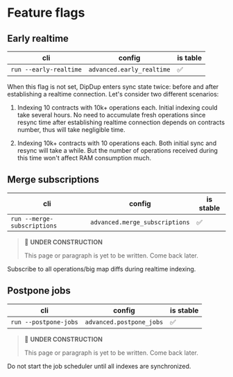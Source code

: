 # Feature flags

## Early realtime

|cli|config|is table|
|-|-|-|
|`run --early-realtime`|`advanced.early_realtime`|✅|

When this flag is not set, DipDup enters sync state twice: before and after establishing a realtime connection. Let's consider two different scenarios:

1. Indexing 10 contracts with 10k+ operations each. Initial indexing could take several hours. No need to accumulate fresh operations since resync time after establishing realtime connection depends on contracts number, thus will take negligible time.

2. Indexing 10k+ contracts with 10 operations each. Both initial sync and resync will take a while. But the number of operations received during this time won't affect RAM consumption much.

## Merge subscriptions

|cli|config|is stable|
|-|-|-|
|`run --merge-subscriptions`|`advanced.merge_subscriptions`|✅|

> 🚧 **UNDER CONSTRUCTION**
>
> This page or paragraph is yet to be written. Come back later.

Subscribe to all operations/big map diffs during realtime indexing.

## Postpone jobs

|cli|config|is stable|
|-|-|-|
|`run --postpone-jobs`|`advanced.postpone_jobs`|✅|

> 🚧 **UNDER CONSTRUCTION**
>
> This page or paragraph is yet to be written. Come back later.

Do not start the job scheduler until all indexes are synchronized.
